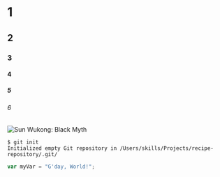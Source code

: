 # 1
## 2
### 3
#### 4
##### 5
###### 6
![Sun Wukong: Black Myth](http://www.redbubble.com/people/vinyl00vision)
```
$ git init
Initialized empty Git repository in /Users/skills/Projects/recipe-repository/.git/
```
``` javascript
var myVar = "G'day, World!";
```
